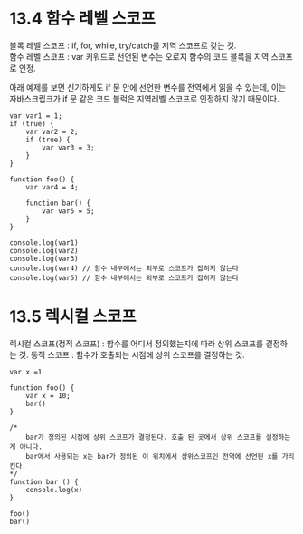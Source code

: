 # 13.4 함수 레벨 스코프

블록 레벨 스코프 : if, for, while, try/catch를 지역 스코프로 갖는 것. <br>
함수 레벨 스코프 : var 키워드로 선언된 변수는 오로지 함수의 코드 블록을 지역 스코프로 인정.

아래 예제를 보면 신기하게도 if 문 안에 선언한 변수를 전역에서 읽을 수 있는데, 이는 자바스크립크가 
if 문 같은 코드 블럭은 지역레벨 스코프로 인정하지 않기 때문이다.


    var var1 = 1;
    if (true) {
        var var2 = 2;
        if (true) {
            var var3 = 3;
        }
    }
    
    function foo() {
        var var4 = 4;
    
        function bar() {
            var var5 = 5;
        }
    }
    
    console.log(var1)
    console.log(var2) 
    console.log(var3)
    console.log(var4) // 함수 내부에서는 외부로 스코프가 잡히지 않는다
    console.log(var5) // 함수 내부에서는 외부로 스코프가 잡히지 않는다



# 13.5 렉시컬 스코프
렉시컬 스코프(정적 스코프) : 함수를 어디서 정의했는지에 따라 상위 스코프를 결정하는 것.
동적 스코프 : 함수가 호출되는 시점에 상위 스코프를 결정하는 것.


    var x =1

    function foo() {
        var x = 10;
        bar()
    }
    
    /*
        bar가 정의된 시점에 상위 스코프가 결정된다. 호출 된 곳에서 상위 스코프를 설정하는게 아니다.
        bar에서 사용되는 x는 bar가 정의된 이 위치에서 상위스코프인 전역에 선언된 x를 가리킨다.
    */
    function bar () {
        console.log(x)
    }
    
    foo()
    bar()